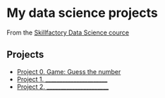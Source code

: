 # My data science projects
From the [Skillfactory Data Science cource](https://skillfactory.ru/data-scientist)

## Projects
* [Project 0. Game: Guess the number](https://github.com/AlekseyTau/tau_ds_hw/tree/main/project_0)
* [Project 1. ______________________]()
* [Project 2. ______________________]()
